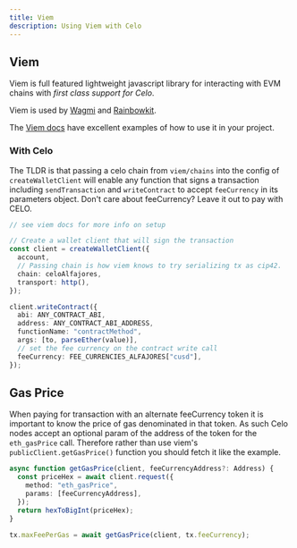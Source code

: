 ```yaml
---
title: Viem
description: Using Viem with Celo
---
```


## Viem

Viem is full featured lightweight javascript library for interacting with EVM chains with _first class support for Celo_.

Viem is used by [Wagmi](https://wagmi.sh/) and [Rainbowkit](https://www.rainbowkit.com/).

The [Viem docs](https://viem.sh/) have excellent examples of how to use it in your project.

### With Celo

The TLDR is that passing a celo chain from `viem/chains` into the config of `createWalletClient` will enable any function that signs a transaction including `sendTransaction` and `writeContract` to accept `feeCurrency` in its parameters object. Don't care about feeCurrency? Leave it out to pay with CELO.

```ts
// see viem docs for more info on setup

// Create a wallet client that will sign the transaction
const client = createWalletClient({
  account,
  // Passing chain is how viem knows to try serializing tx as cip42.
  chain: celoAlfajores,
  transport: http(),
});

client.writeContract({
  abi: ANY_CONTRACT_ABI,
  address: ANY_CONTRACT_ABI_ADDRESS,
  functionName: "contractMethod",
  args: [to, parseEther(value)],
  // set the fee currency on the contract write call
  feeCurrency: FEE_CURRENCIES_ALFAJORES["cusd"],
});
```

## Gas Price

When paying for transaction with an alternate feeCurrency token it is important to know the price of gas denominated in that token. As such Celo nodes accept an optional param of the address of the token for the `eth_gasPrice` call. Therefore rather than use viem's `publicClient.getGasPrice()` function you should fetch it like the example.

```ts
async function getGasPrice(client, feeCurrencyAddress?: Address) {
  const priceHex = await client.request({
    method: "eth_gasPrice",
    params: [feeCurrencyAddress],
  });
  return hexToBigInt(priceHex);
}

tx.maxFeePerGas = await getGasPrice(client, tx.feeCurrency);
```

